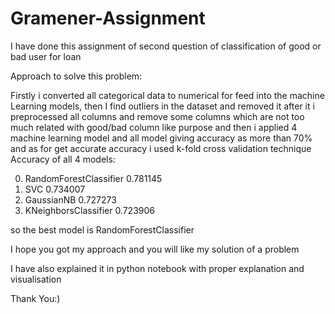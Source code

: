 # Gramener-Assignment
I have done this assignment of second question of classification of good or bad user for loan 

Approach to solve this problem:

Firstly i converted all categorical data to numerical for feed into the machine Learning models,
then I find outliers in the dataset and removed it after it i preprocessed all columns and remove some columns which are not too much related with good/bad column like purpose and then i applied 4 machine learning model and all model giving accuracy as more than 70%
and as for get accurate accuracy i used k-fold cross validation technique
Accuracy of all 4 models:

0)	RandomForestClassifier	0.781145
1)	SVC	0.734007
2)	GaussianNB	0.727273
3)	KNeighborsClassifier	0.723906

so the best model is RandomForestClassifier

I hope you got my approach and you will like my solution of a problem

I have also explained it in python notebook with proper explanation and visualisation

Thank You:)
